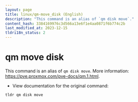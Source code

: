 ```yaml
---
layout: page
title: linux/qm-move_disk (English)
description: "This command is an alias of `qm disk move`."
content_hash: 3384169976c3d566a13e6f1e4aa0871f6b774c2b
last_modified_at: 2023-12-15
tldri18n_status: 2
---
```

# qm move disk

This command is an alias of `qm disk move`.
More information: <https://pve.proxmox.com/pve-docs/qm.1.html>.

- View documentation for the original command:

`tldr qm disk move`
